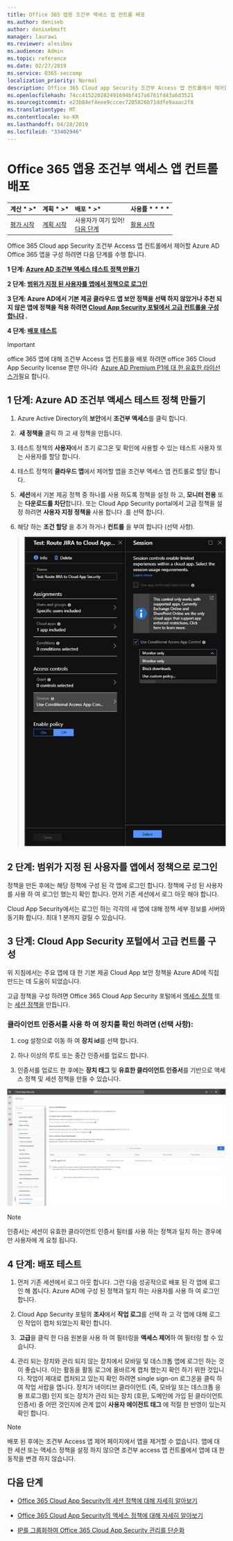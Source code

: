 ```yaml
---
title: Office 365 앱용 조건부 액세스 앱 컨트롤 배포
ms.author: deniseb
author: denisebmsft
manager: laurawi
ms.reviewer: alesibov
ms.audience: Admin
ms.topic: reference
ms.date: 02/27/2019
ms.service: O365-seccomp
localization_priority: Normal
description: Office 365 Cloud app Security 조건부 Access 앱 컨트롤에서 제어할 Azure AD Office 365 앱을 구성 하려면 다음 단계를 수행 합니다.
ms.openlocfilehash: 74cc415220282491694bf417a6761fd43a6d3521
ms.sourcegitcommit: e23b84ef4eee9cccec7205826b71ddfe9aaac2f8
ms.translationtype: MT
ms.contentlocale: ko-KR
ms.lasthandoff: 04/28/2019
ms.locfileid: "33402946"
---
```

# <a name="deploy-conditional-access-app-control-for-office-365-apps"></a>Office 365 앱용 조건부 액세스 앱 컨트롤 배포

|계산 * *\>**|계획 * *\>**|배포 * *\>**|사용률 * * * *|
|:-----|:-----|:-----|:-----|
|[평가 시작](office-365-cas-overview.md) <br/> |[계획 시작](get-ready-for-office-365-cas.md) <br/> |사용자가 여기 있어!  <br/> [다음 단계](ocas-session-policies.md) <br/> |[활용 시작](utilization-activities-for-ocas.md) <br/> |

Office 365 Cloud app Security 조건부 Access 앱 컨트롤에서 제어할 Azure AD Office 365 앱을 구성 하려면 다음 단계를 수행 합니다.

**1 단계: [Azure AD 조건부 액세스 테스트 정책 만들기](#step-1-create-an-azure-ad-conditional-access-test-policy)**

**2 단계: [범위가 지정 된 사용자를 앱에서 정책으로 로그인](#step-2-sign-in-with-a-user-scoped-to-the-policy-in-the-apps)**

**3 단계: Azure AD에서 기본 제공 클라우드 앱 보안 정책을 선택 하지 않았거나 추천 되지 않은 앱에 정책을 적용 하려면 [Cloud App Security 포털에서 고급 컨트롤을 구성 합니다](#step-3-configure-advanced-controls-in-the-cloud-app-security-portal) .**

**4 단계: [배포 테스트](#step-4-test-the-deployment)**

> [!IMPORTANT]
> office 365 앱에 대해 조건부 Access 앱 컨트롤을 배포 하려면 office 365 Cloud App Security license 뿐만 아니라  [Azure AD Premium P1에 대 한 유효한 라이선스가](https://docs.microsoft.com/azure/active-directory/license-users-groups)필요 합니다.

## <a name="step-1-create-an-azure-ad-conditional-access-test-policy"></a>1 단계: Azure AD 조건부 액세스 테스트 정책 만들기 

1. Azure Active Directory의 **보안**에서 **조건부 액세스**를 클릭 합니다.

2.  **새 정책을** 클릭 하 고 새 정책을 만듭니다.

3. 테스트 정책의 **사용자**에서 초기 로그온 및 확인에 사용할 수 있는 테스트 사용자 또는 사용자를 할당 합니다.

4. 테스트 정책의 **클라우드 앱**에서 제어할 앱을 조건부 액세스 앱 컨트롤로 할당 합니다.

5.  **세션**에서 기본 제공 정책 중 하나를 사용 하도록 정책을 설정 하 고, **모니터 전용** 또는 **다운로드를 차단**합니다. 또는 Cloud App Security portal에서 고급 정책을 설정 하려면 **사용자 지정 정책을** 사용 합니다 .를 선택 합니다.

6. 해당 하는 **조건 할당** 을 추가 하거나 **컨트롤** 을 부여 합니다 (선택 사항).

> ![Azure AD 조건부 액세스](media/OCASimage1.png)

## <a name="step-2-sign-in-with-a-user-scoped-to-the-policy-in-the-apps"></a>2 단계: 범위가 지정 된 사용자를 앱에서 정책으로 로그인 

정책을 만든 후에는 해당 정책에 구성 된 각 앱에 로그인 합니다. 정책에 구성 된 사용자를 사용 하 여 로그인 했는지 확인 합니다. 먼저 기존 세션에서 로그 아웃 해야 합니다.

Cloud App Security에서는 로그인 하는 각각의 새 앱에 대해 정책 세부 정보를 서버와 동기화 합니다. 최대 1 분까지 걸릴 수 있습니다.

## <a name="step-3-configure-advanced-controls-in-the-cloud-app-security-portal"></a>3 단계: Cloud App Security 포털에서 고급 컨트롤 구성 

위 지침에서는 주요 앱에 대 한 기본 제공 Cloud App 보안 정책을 Azure AD에 직접 만드는 데 도움이 되었습니다.

고급 정책을 구성 하려면 Office 365 Cloud App Security 포털에서 [액세스 정책](ocas-access-policies.md) 또는 [세션 정책을](ocas-session-policies.md) 만듭니다.

### <a name="to-identify-devices-using-client-certificates-this-is-optional"></a>클라이언트 인증서를 사용 하 여 장치를 확인 하려면 (선택 사항):

1. cog 설정으로 이동 하 여 **장치 id**를 선택 합니다.

2. 하나 이상의 루트 또는 중간 인증서를 업로드 합니다.

3. 인증서를 업로드 한 후에는 **장치 태그** 및 **유효한 클라이언트 인증서**를 기반으로 액세스 정책 및 세션 정책을 만들 수 있습니다.

![조건부 액세스 앱 제어 장치 ID](media/OCASimage2.png)

> [!NOTE]
> 인증서는 세션이 유효한 클라이언트 인증서 필터를 사용 하는 정책과 일치 하는 경우에만 사용자에 게 요청 됩니다.
> 
## <a name="step-4-test-the-deployment"></a>4 단계: 배포 테스트 

1. 먼저 기존 세션에서 로그 아웃 합니다. 그런 다음 성공적으로 배포 된 각 앱에 로그인 해 봅니다. Azure AD에 구성 된 정책과 일치 하는 사용자를 사용 하 여 로그인 합니다.

2. Cloud App Security 포털의 **조사**에서 **작업 로그**를 선택 하 고 각 앱에 대해 로그인 작업이 캡처 되었는지 확인 합니다.

3.  **고급**을 클릭 한 다음 원본을 사용 하 여 필터링을 **액세스 제어**하 여 필터링 할 수 있습니다.

4. 관리 되는 장치와 관리 되지 않는 장치에서 모바일 및 데스크톱 앱에 로그인 하는 것이 좋습니다. 이는 활동을 활동 로그에 올바르게 캡처 했는지 확인 하기 위한 것입니다. 작업이 제대로 캡처되고 있는지 확인 하려면 single sign-on 로그온을 클릭 하 여 작업 서랍을 엽니다. 장치가 네이티브 클라이언트 (즉, 모바일 또는 데스크톱 응용 프로그램) 인지 또는 장치가 관리 되는 장치 (호환, 도메인에 가입 된 클라이언트 인증서) 중 어떤 것인지에 관계 없이 **사용자 에이전트 태그** 에 적절 한 반영이 있는지 확인 합니다.

> [!NOTE]
> 배포 된 후에는 조건부 Access 앱 제어 페이지에서 앱을 제거할 수 없습니다. 앱에 대 한 세션 또는 액세스 정책을 설정 하지 않으면 조건부 access 앱 컨트롤에서 앱에 대 한 동작을 변경 하지 않습니다.

## <a name="next-steps"></a>다음 단계

- [Office 365 Cloud App Security의 세션 정책에 대해 자세히 알아보기](ocas-session-policies.md)

- [Office 365 Cloud App Security의 액세스 정책에 대해 자세히 알아보기](ocas-access-policies.md) 

- [IP를 그룹화하여 Office 365 Cloud App Security 관리를 단순화](group-your-ip-addresses-in-ocas.md)